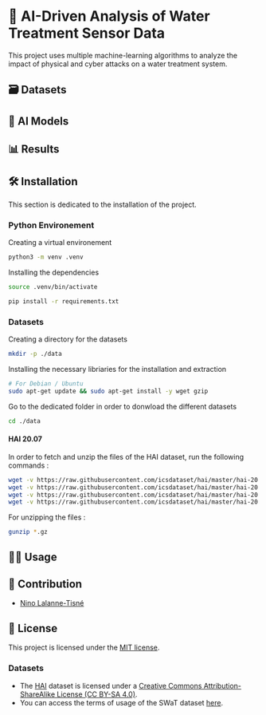 # 🌊 AI-Driven Analysis of Water Treatment Sensor Data

This project uses multiple machine-learning algorithms to analyze the impact of physical and cyber attacks on a water treatment system.

## 🗃️ Datasets

## 🧠 AI Models

## 📊 Results

## 🛠 Installation

This section is dedicated to the installation of the project.

### Python Environement

Creating a virtual environement

```sh
python3 -m venv .venv
```

Installing the dependencies

```sh
source .venv/bin/activate

pip install -r requirements.txt
```

### Datasets

Creating a directory for the datasets

```sh
mkdir -p ./data
```

Installing the necessary libriaries for the installation and extraction

```sh
# For Debian / Ubuntu
sudo apt-get update && sudo apt-get install -y wget gzip
```

Go to the dedicated folder in order to donwload the different datasets

```sh
cd ./data
```

#### HAI 20.07

In order to fetch and unzip the files of the HAI dataset, run the following commands :

```sh
wget -v https://raw.githubusercontent.com/icsdataset/hai/master/hai-20.07/test1.csv.gz
wget -v https://raw.githubusercontent.com/icsdataset/hai/master/hai-20.07/test2.csv.gz
wget -v https://raw.githubusercontent.com/icsdataset/hai/master/hai-20.07/train1.csv.gz
wget -v https://raw.githubusercontent.com/icsdataset/hai/master/hai-20.07/train2.csv.gz
```

For unzipping the files :

```sh
gunzip *.gz
```

## 🧑‍💻 Usage

## 🤝 Contribution

- [Nino Lalanne-Tisné](https://github.com/ninolt)

## 📜 License

This project is licensed under the [MIT license](/LICENSE).

### Datasets

- The [HAI](https://github.com/icsdataset/hai) dataset is licensed under a [Creative Commons Attribution-ShareAlike License (CC BY-SA 4.0)](http://creativecommons.org/licenses/by-sa/4.0/). 
- You can access the terms of usage of the SWaT dataset [here](https://itrust.sutd.edu.sg/itrust-labs_datasets/dataset_info/).